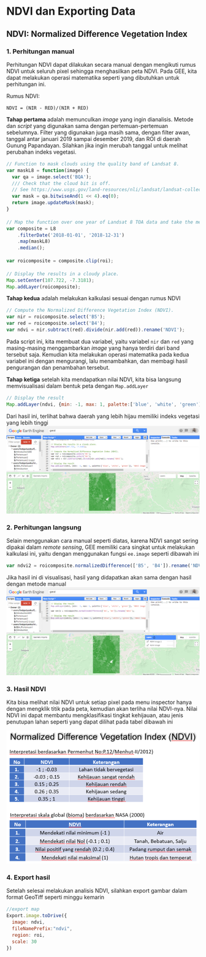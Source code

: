# NDVI dan Exporting Data
## NDVI: Normalized Difference Vegetation Index
### 1. Perhitungan manual
Perhitungan NDVI dapat dilakukan secara manual dengan mengikuti rumus NDVI untuk seluruh pixel sehingga menghasilkan peta NDVI.
Pada GEE, kita dapat melakukan operasi matematika seperti yang dibutuhkan untuk perhitungan ini.

Rumus NDVI:
```
NDVI = (NIR - RED)/(NIR + RED)
```

**Tahap pertama** adalah memunculkan _image_ yang ingin dianalisis. Metode dan _script_ yang digunakan sama dengan pertemuan-pertemuan sebelumnya. Filter yang digunakan juga masih sama, dengan filter awan, tanggal antar januari 2019 sampai desember 2019, dan ROI di daerah Gunung Papandayan. Silahkan jika ingin merubah tanggal untuk melihat perubahan indeks vegetasi.

```javascript
// Function to mask clouds using the quality band of Landsat 8.
var maskL8 = function(image) {
  var qa = image.select('BQA');
  /// Check that the cloud bit is off.
  // See https://www.usgs.gov/land-resources/nli/landsat/landsat-collection-1-level-1-quality-assessment-band
  var mask = qa.bitwiseAnd(1 << 4).eq(0);
  return image.updateMask(mask);
}

// Map the function over one year of Landsat 8 TOA data and take the median.
var composite = L8
    .filterDate('2018-01-01', '2018-12-31')
    .map(maskL8)
    .median();

var roicomposite = composite.clip(roi);

// Display the results in a cloudy place.
Map.setCenter(107.722, -7.3181);
Map.addLayer(roicomposite);
```

**Tahap kedua** adalah melakukan kalkulasi sesuai dengan rumus NDVI
```javascript
// Compute the Normalized Difference Vegetation Index (NDVI).
var nir = roicomposite.select('B5');
var red = roicomposite.select('B4');
var ndvi = nir.subtract(red).divide(nir.add(red)).rename('NDVI');
```
Pada script ini, kita membuat dua variabel, yaitu variabel `nir` dan `red` yang masing-masing menggambarkan _image_ yang hanya terdiri dari band tersebut saja. Kemudian kita melakukan operasi matematika pada kedua variabel ini dengan mengurangi, lalu menambahkan, dan membagi hasil pengurangan dan penambahan tersebut.

**Tahap ketiga** setelah kita mendapatkan nilai NDVI, kita bisa langsung memvisualisasi dalam bentuk peta dengan `Map.addLayer`
```javascript
// Display the result
Map.addLayer(ndvi, {min: -1, max: 1, palette:['blue', 'white', 'green']}, 'NDVI image');
```
Dari hasil ini, terlihat bahwa daerah yang lebih hijau memiliki indeks vegetasi yang lebih tinggi
![ndvi1](https://github.com/lindypriyanka/EBA2020/blob/master/13.png)

### 2. Perhitungan langsung
Selain menggunakan cara manual seperti diatas, karena NDVI sangat sering dipakai dalam _remote sensing_, GEE memiliki cara singkat untuk melakukan kalkulasi ini, yaitu dengan menggunakan fungsi `ee.image` seperti dibawah ini

```javascript
var ndvi2 = roicomposite.normalizedDifference(['B5', 'B4']).rename('NDVI');
```

Jika hasil ini di visualisasi, hasil yang didapatkan akan sama dengan hasil dengan metode manual
![ndvi2](https://github.com/lindypriyanka/EBA2020/blob/master/14.png)

### 3. Hasil NDVI
Kita bisa melihat nilai NDVI untuk setiap pixel pada menu inspector hanya dengan mengklik titik pada peta, kemudian akan terliha nilai NDVI-nya. Nilai NDVI ini dapat membantu mengklasifikasi tingkat kehijauan, atau jenis penutupan lahan seperti yang dapat dilihat pada tabel dibawah ini

![tabel](https://github.com/lindypriyanka/EBA2020/blob/master/15.png)

### 4. Export hasil
Setelah selesai melakukan analisis NDVI, silahkan export gambar dalam format GeoTiff seperti minggu kemarin

```javascript
//export map
Export.image.toDrive({
  image: ndvi,
  fileNamePrefix:"ndvi",
  region: roi,
  scale: 30
})
